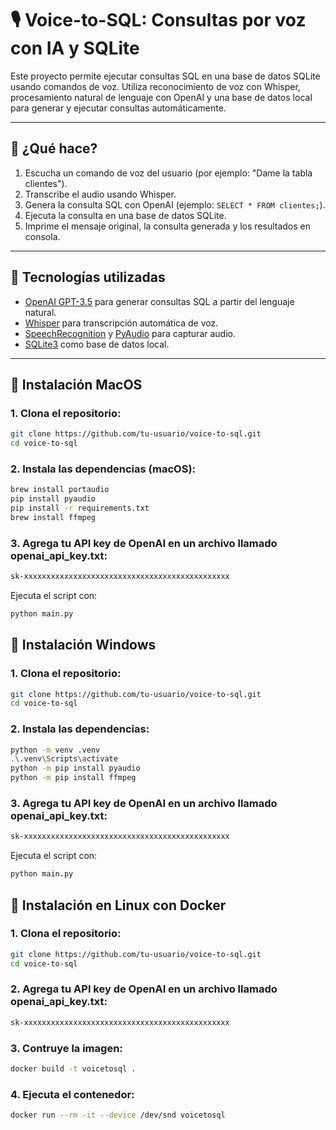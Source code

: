 # 🎙️ Voice-to-SQL: Consultas por voz con IA y SQLite

Este proyecto permite ejecutar consultas SQL en una base de datos SQLite usando comandos de voz. Utiliza reconocimiento de voz con Whisper, procesamiento natural de lenguaje con OpenAI y una base de datos local para generar y ejecutar consultas automáticamente.

---

## 🚀 ¿Qué hace?

1. Escucha un comando de voz del usuario (por ejemplo: "Dame la tabla clientes").
2. Transcribe el audio usando Whisper.
3. Genera la consulta SQL con OpenAI (ejemplo: `SELECT * FROM clientes;`).
4. Ejecuta la consulta en una base de datos SQLite.
5. Imprime el mensaje original, la consulta generada y los resultados en consola.

---

## 🧠 Tecnologías utilizadas

- [OpenAI GPT-3.5](https://platform.openai.com/docs) para generar consultas SQL a partir del lenguaje natural.
- [Whisper](https://github.com/openai/whisper) para transcripción automática de voz.
- [SpeechRecognition](https://pypi.org/project/SpeechRecognition/) y [PyAudio](https://people.csail.mit.edu/hubert/pyaudio/) para capturar audio.
- [SQLite3](https://www.sqlite.org/index.html) como base de datos local.

---

## 🧰 Instalación MacOS

### 1. Clona el repositorio:

```bash
git clone https://github.com/tu-usuario/voice-to-sql.git
cd voice-to-sql
```

### 2. Instala las dependencias (macOS):
```bash
brew install portaudio
pip install pyaudio
pip install -r requirements.txt
brew install ffmpeg
```

###	3.	Agrega tu API key de OpenAI en un archivo llamado openai_api_key.txt:
```bash
sk-xxxxxxxxxxxxxxxxxxxxxxxxxxxxxxxxxxxxxxxxxxxxxx
```
Ejecuta el script con:

```bash
python main.py
```

## 🧰 Instalación Windows

### 1. Clona el repositorio:

```bash
git clone https://github.com/tu-usuario/voice-to-sql.git
cd voice-to-sql
```

### 2. Instala las dependencias:
```bash
python -m venv .venv
.\.venv\Scripts\activate
python -m pip install pyaudio
python -m pip install ffmpeg
```

###	3.	Agrega tu API key de OpenAI en un archivo llamado openai_api_key.txt:
```bash
sk-xxxxxxxxxxxxxxxxxxxxxxxxxxxxxxxxxxxxxxxxxxxxxx
```
Ejecuta el script con:

```bash
python main.py
```

## 🧰 Instalación en Linux con Docker

### 1. Clona el repositorio:

```bash
git clone https://github.com/tu-usuario/voice-to-sql.git
cd voice-to-sql
```

###	2.	Agrega tu API key de OpenAI en un archivo llamado openai_api_key.txt:
```bash
sk-xxxxxxxxxxxxxxxxxxxxxxxxxxxxxxxxxxxxxxxxxxxxxx
```

### 3. Contruye la imagen:
```bash
docker build -t voicetosql .
```

### 4. Ejecuta el contenedor:
```bash
docker run --rm -it --device /dev/snd voicetosql

```

